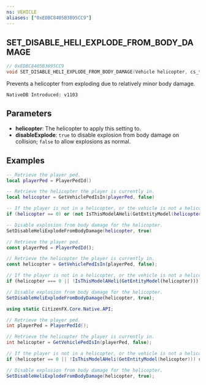 ```yaml
---
ns: VEHICLE
aliases: ["0xEDBC8405B3895CC9"]
---
```

## SET_DISABLE_HELI_EXPLODE_FROM_BODY_DAMAGE

```c
// 0xEDBC8405B3895CC9
void SET_DISABLE_HELI_EXPLODE_FROM_BODY_DAMAGE(Vehicle helicopter, cs_type(Any) BOOL disableExplode);
```

Prevents a helicopter from exploding due to relatively minor body damage.

```
NativeDB Introduced: v1103
```

## Parameters
* **helicopter**: The helicopter to apply this setting to.
* **disableExplode**: `true` to disable explosion from body damage on collision; `false` to allow explosions as normal.

## Examples
```lua
-- Retrieve the player ped.
local playerPed = PlayerPedId()

-- Retrieve the helicopter the player is currently in.
local helicopter = GetVehiclePedIsIn(playerPed, false)

-- If the player is not in a helicopter, or the vehicle is not a helicopter, return.
if (helicopter == 0) or (not IsThisModelAHeli(GetEntityModel(helicopter))) then return end

-- Disable explosion from body damage for the helicopter.
SetDisableHeliExplodeFromBodyDamage(helicopter, true)
```

```js
// Retrieve the player ped.
const playerPed = PlayerPedId();

// Retrieve the helicopter the player is currently in.
const helicopter = GetVehiclePedIsIn(playerPed, false);

// If the player is not in a helicopter, or the vehicle is not a helicopter, return.
if (helicopter === 0 || !IsThisModelAHeli(GetEntityModel(helicopter))) return;

// Disable explosion from body damage for the helicopter.
SetDisableHeliExplodeFromBodyDamage(helicopter, true);
```

```cs
using static CitizenFX.Core.Native.API;

// Retrieve the player ped.
int playerPed = PlayerPedId();

// Retrieve the helicopter the player is currently in.
int helicopter = GetVehiclePedIsIn(playerPed, false);

// If the player is not in a helicopter, or the vehicle is not a helicopter, return.
if (helicopter == 0 || !IsThisModelAHeli(GetEntityModel(helicopter))) return;

// Disable explosion from body damage for the helicopter.
SetDisableHeliExplodeFromBodyDamage(helicopter, true);
```
